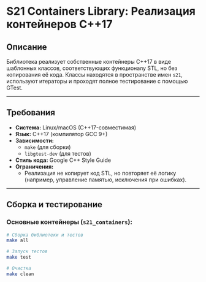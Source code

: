 # S21 Containers Library: Реализация контейнеров C++17

## Описание
Библиотека реализует собственные контейнеры C++17 в виде шаблонных классов, соответствующих функционалу STL, но без копирования её кода. Классы находятся в пространстве имен `s21`, используют итераторы и проходят полное тестирование с помощью GTest. 

---

## Требования
- **Система:** Linux/macOS (C++17-совместимая)
- **Язык:** C++17 (компилятор GCC 9+)
- **Зависимости:**
  - `make` (для сборки)
  - `libgtest-dev` (для тестов)
- **Стиль кода:** Google C++ Style Guide
- **Ограничения:** 
  - Реализация не копирует код STL, но повторяет её логику (например, управление памятью, исключения при ошибках).

---

## Сборка и тестирование

### Основные контейнеры (`s21_containers`):
```bash
# Сборка библиотеки и тестов
make all 

# Запуск тестов
make test 

# Очистка
make clean 
